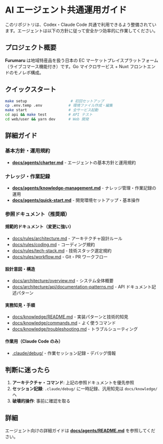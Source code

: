# AI エージェント共通運用ガイド

このリポジトリは、Codex・Claude Code 共通で利用できるよう整備されています。エージェントは以下の方針に従って安全かつ効率的に作業してください。

## プロジェクト概要

**Furumaru** は地域特産品を扱う日本の EC マーケットプレイスプラットフォーム（ライブコマース機能付き）です。Go マイクロサービス + Nuxt フロントエンドのモノレポ構成。

## クイックスタート

```bash
make setup                    # 初回セットアップ
cp .env.temp .env            # 環境ファイル作成・編集
make start                   # 全サービス起動
cd api && make test          # API テスト
cd web/user && yarn dev      # Web 開発
```

## 詳細ガイド

### 基本方針・運用規約
- **[docs/agents/charter.md](docs/agents/charter.md)** - エージェントの基本方針と運用規約

### ナレッジ・作業記録
- **[docs/agents/knowledge-management.md](docs/agents/knowledge-management.md)** - ナレッジ管理・作業記録の運用
- **[docs/agents/quick-start.md](docs/agents/quick-start.md)** - 開発環境セットアップ・基本操作

### 参照ドキュメント（推奨順）

#### 規範的ドキュメント（変更に強い）
- [docs/rules/architecture.md](docs/rules/architecture.md) - アーキテクチャ設計ルール
- [docs/rules/coding.md](docs/rules/coding.md) - コーディング規約
- [docs/rules/tech-stack.md](docs/rules/tech-stack.md) - 技術スタック選定規約
- [docs/rules/workflow.md](docs/rules/workflow.md) - Git・PR ワークフロー

#### 設計意図・構造
- [docs/architecture/overview.md](docs/architecture/overview.md) - システム全体概要
- [docs/architecture/api/documentation-patterns.md](docs/architecture/api/documentation-patterns.md) - API ドキュメント記述パターン

#### 実務知見・手順
- [docs/knowledge/README.md](docs/knowledge/README.md) - 実装パターンと技術的知見
- [docs/knowledge/commands.md](docs/knowledge/commands.md) - よく使うコマンド
- [docs/knowledge/troubleshooting.md](docs/knowledge/troubleshooting.md) - トラブルシューティング

#### 作業用（Claude Code のみ）
- [.claude/debug/](/.claude/debug/) - 作業セッション記録・デバッグ情報

## 判断に迷ったら

1. **アーキテクチャ・コマンド**: 上記の参照ドキュメントを優先参照
2. **セッション記録**: `.claude/debug/` に一時記録、汎用知見は `docs/knowledge/` へ
3. **破壊的操作**: 事前に確認を取る

## 詳細

エージェント向けの詳細ガイドは **[docs/agents/README.md](docs/agents/README.md)** を参照してください。
